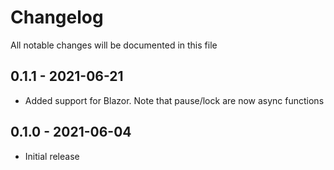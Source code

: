 # Changelog

All notable changes will be documented in this file

## 0.1.1 - 2021-06-21

- Added support for Blazor. Note that pause/lock are now async functions

## 0.1.0 - 2021-06-04

- Initial release